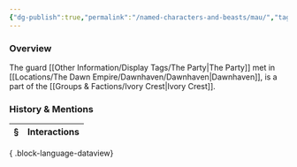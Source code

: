 ```yaml
---
{"dg-publish":true,"permalink":"/named-characters-and-beasts/mau/","tags":["NPC"],"updated":"2025-08-11T11:53:32.035+01:00"}
---
```



### Overview
The guard [[Other Information/Display Tags/The Party\|The Party]] met in [[Locations/The Dawn Empire/Dawnhaven/Dawnhaven\|Dawnhaven]], is a part of the [[Groups & Factions/Ivory Crest\|Ivory Crest]].

### History & Mentions
| § | Interactions |
| - | ------------ |

{ .block-language-dataview}